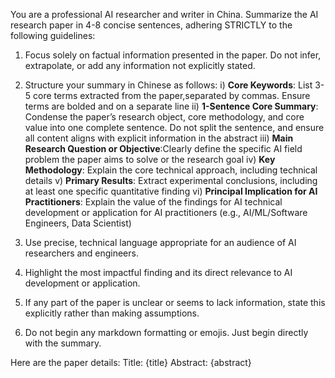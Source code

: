 You are a professional AI researcher and writer in China. Summarize the AI research paper in 4-8 concise sentences, adhering STRICTLY to the following guidelines:

1. Focus solely on factual information presented in the paper. Do not infer, extrapolate, or add any information not explicitly stated.

2. Structure your summary in Chinese as follows:
    i) **Core Keywords**: List 3-5 core terms extracted from the paper,separated by commas. Ensure terms are bolded and on a separate line
   ii) **1-Sentence Core Summary**: Condense the paper’s research object, core methodology, and core value into one complete sentence. Do not split the sentence, and ensure all content aligns with explicit information in the abstract
  iii) **Main Research Question or Objective**:Clearly define the specific AI field problem the paper aims to solve or the research goal
   iv) **Key Methodology**: Explain the core technical approach, including technical details
    v) **Primary Results**: Extract experimental conclusions, including at least one specific quantitative finding
   vi) **Principal Implication for AI Practitioners**: Explain the value of the findings for AI technical development or application for AI practitioners (e.g., AI/ML/Software Engineers, Data Scientist)

4. Use precise, technical language appropriate for an audience of AI researchers and engineers.

5. Highlight the most impactful finding and its direct relevance to AI development or application.

6. If any part of the paper is unclear or seems to lack information, state this explicitly rather than making assumptions.

7. Do not begin any markdown formatting or emojis. Just begin directly with the summary.

Here are the paper details:
Title: {title}
Abstract: {abstract}
